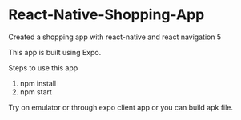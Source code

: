 # React-Native-Shopping-App
Created a shopping app with react-native and react navigation 5

This app is built using Expo.

Steps to use this app 
1. npm install
2. npm start

Try on emulator or through expo client app or you can build apk file.
